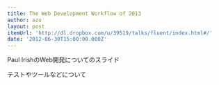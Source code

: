 ```yaml
---
title: The Web Development Workflow of 2013
author: azu
layout: post
itemUrl: 'http://dl.dropbox.com/u/39519/talks/fluent/index.html#/'
date: '2012-06-30T15:00:00.000Z'
---
```

Paul IrishのWeb開発についてのスライド

テストやツールなどについて
